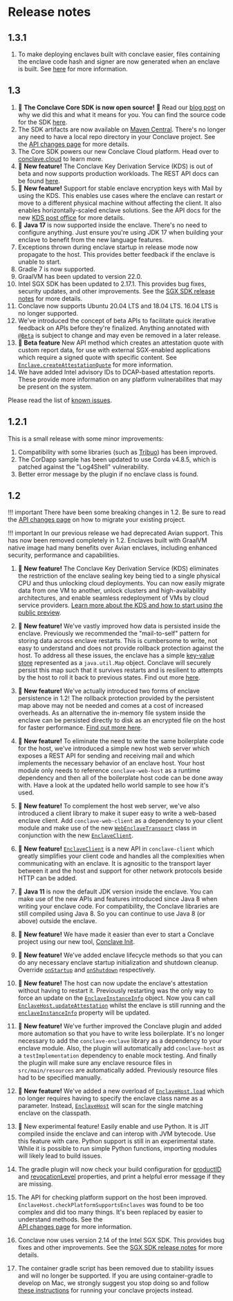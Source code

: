 # Release notes

## 1.3.1
1. To make deploying enclaves built with conclave easier, files containing the enclave code hash and signer are now 
   generated when an enclave is built. See [here](enclave-configuration.md#enclave-build-process) for more information.

## 1.3

1. :tada: **The Conclave Core SDK is now open source!** :tada: Read our
   [blog post](https://www.conclave.net/blog/announcing-conclave-sdk-1-3-and-open-source) on why we did this and what it
   means for you. You can find the source code for the SDK [here](https://github.com/R3Conclave/conclave-core-sdk).
2. The SDK artifacts are now available on [Maven Central](https://search.maven.org/search?q=conclave). There's no
   longer any need to have a local repo directory in your Conclave project. See the
   [API changes page](api-changes.md#maven-central) for more details.
3. The Core SDK powers our new Conclave Cloud platform. Head over to [conclave.cloud](https://conclave.cloud) to learn 
   more.
4. :jigsaw: **New feature!** The Conclave Key Derivation Service (KDS) is out of beta and now supports production
   workloads. The REST API docs can be found [here](kds-rest-api.md).
5. :jigsaw: **New feature!** Support for stable enclave encryption keys with Mail by using the KDS. This enables use 
   cases where the enclave can restart or move to a different physical machine without affecting the client. It also 
   enables horizontally-scaled enclave solutions. See the API docs for the new
   [KDS post office](api/-conclave%20-core/com.r3.conclave.client/-post-office-builder/using-k-d-s.html) for more details.
6. :jigsaw: **Java 17** is now supported inside the enclave. There's no need to configure anything. Just ensure 
   you're using JDK 17 when building your enclave to benefit from the new language features.
7. Exceptions thrown during enclave startup in release mode now propagate to the host. This provides better feedback if
   the enclave is unable to start.
8. Gradle 7 is now supported.
9. GraalVM has been updated to version 22.0.
10. Intel SGX SDK has been updated to 2.17.1. This provides bug fixes, security updates, and other improvements. See the
    [SGX SDK release notes](https://github.com/intel/linux-sgx/releases) for more details.
11. Conclave now supports Ubuntu 20.04 LTS and 18.04 LTS. 16.04 LTS is no longer supported.
12. We've introduced the concept of beta APIs to facilitate quick iterative feedback on APIs before they're finalized. 
    Anything annotated with [`@Beta`](api/-conclave%20-core/com.r3.conclave.common/-beta/index.html) is subject to change 
    and may even be removed in a later release.
13. :jigsaw: **Beta feature** New API method which creates an attestation quote with custom report data, for use with
    external SGX-enabled applications which require a signed quote with specific content. See
    [`Enclave.createAttestationQuote`](api/-conclave%20-core/com.r3.conclave.enclave/-enclave/create-attestation-quote.html)
    for more information.
14. We have added Intel advisory IDs to DCAP-based attestation reports. These provide more information on any 
    platform vulnerabilites that may be present on the system.

Please read the list of [known issues](known-issues.md).

## 1.2.1

This is a small release with some minor improvements:

1. Compatibility with some libraries (such as [Tribuo](https://github.com/oracle/tribuo)) has been improved.
2. The CorDapp sample has been updated to use Corda v4.8.5, which is patched against the "Log4Shell" vulnerability.
3. Better error message by the plugin if no enclave class is found.

## 1.2

!!! important
    There have been some breaking changes in 1.2. Be sure to read the [API changes page](api-changes.md) on how to
    migrate your existing project.

!!! important
    In our previous release we had deprecated Avian support. This has now been removed completely in 1.2. Enclaves built
    with GraalVM native image had many benefits over Avian enclaves, including enhanced security, performance and
    capabilities.

1. :jigsaw: **New feature!** The Conclave Key Derivation Service (KDS) eliminates the restriction of the enclave
   sealing key being tied to a single physical CPU and thus unlocking cloud deployments. You can now easily migrate
   data from one VM to another, unlock clusters and high-availability architectures, and enable seamless
   redeployment of VMs by cloud service providers. [Learn more about the KDS and how to start using the
   public preview](kds-configuration.md).

1. :jigsaw: **New feature!** We've vastly improved how data is persisted inside the enclave. Previously we
   recommended the "mail-to-self" pattern for storing data across enclave restarts. This is cumbersome to write, not
   easy to understand and does not provide rollback protection against the host. To address all these issues, the
   enclave has a simple [key-value store](api/-conclave%20-core/com.r3.conclave.enclave/-enclave/get-persistent-map.html)
   represented as a `java.util.Map` object. Conclave will securely persist this map such that it survives
   restarts and is resilient to attempts by the host to roll it back to previous states. Find out more
   [here](persistence.md#persistent-map).

1. :jigsaw: **New feature!** We've actually introduced two forms of enclave persistence in 1.2! The rollback protection
   provided by the persistent map above may not be needed and comes at a cost of increased overheads. As an alternative
   the in-memory file system inside the enclave can be persisted directly to disk as an encrypted file on the host
   for faster performance. [Find out more here](persistence.md#conclave-filesystems).

1. :jigsaw: **New feature!** To eliminate the need to write the same boilerplate code for the host, we've introduced a
   simple new host web server which exposes a REST API for sending and receiving mail and which implements the
   necessary behavior of an enclave host. Your host module only needs to reference `conclave-web-host` as a
   runtime dependency and then all of the boilerplate host code can be done away with. Have a look at the updated hello
   world sample to see how it's used.

1. :jigsaw: **New feature!** To complement the host web server, we've also introduced a client library to make it
   super easy to write a web-based enclave client. Add `conclave-web-client` as a dependency to your client module
   and make use of the new [`WebEnclaveTransport`](api/-conclave%20-core/com.r3.conclave.client.web/-web-enclave-transport/index.html) class in
   conjunction with the new [`EnclaveClient`](api/-conclave%20-core/com.r3.conclave.client/-enclave-client/index.html).

1. :jigsaw: **New feature!** [`EnclaveClient`](api/-conclave%20-core/com.r3.conclave.client/-enclave-client/index.html) is a
   new API in `conclave-client` which greatly simplifies your client code and handles all the complexities when
   communicating with an enclave. It is agnositic to the transport layer between it and the host and support for
   other network protocols beside HTTP can be added.

1. :jigsaw: **Java 11** is now the default JDK version inside the enclave. You can make use of the new APIs and
   features introduced since Java 8 when writing your enclave code. For compatibility, the Conclave libraries are still
   compiled using Java 8. So you can continue to use Java 8 (or above) outside the enclave.

1. :jigsaw: **New feature!** We have made it easier than ever to start a Conclave project using our new tool,
   [Conclave Init](conclave-init.md).

1. :jigsaw: **New feature!** We've added enclave lifecycle methods so that you can do any necessary enclave startup
   initialization and shutdown cleanup. Override [`onStartup`](api/-conclave%20-core/com.r3.conclave.enclave/-enclave/on-startup.html) and
   [`onShutdown`](api/-conclave%20-core/com.r3.conclave.enclave/-enclave/on-shutdown.html) respectively.

1. :jigsaw: **New feature!** The host can now update the enclave's attestation without having to restart it.
   Previously restarting was the only way to force an update on the [`EnclaveInstanceInfo`](api/-conclave%20-core/com.r3.conclave.common/-enclave-instance-info/index.html)
   object. Now you can call [`EnclaveHost.updateAttestation`](api/-conclave%20-core/com.r3.conclave.host/-enclave-host/update-attestation.html)
   whilst the enclave is still running and the [`enclaveInstanceInfo`](api/-conclave%20-core/com.r3.conclave.host/-enclave-host/get-enclave-instance-info.html)
   property will be updated.

1. :jigsaw: **New feature!** We've further improved the Conclave plugin and added more automation so that
   you have to write less boilerplate. It's no longer necessary to add the `conclave-enclave` library as a
   dependency to your enclave module. Also, the plugin will automatically add `conclave-host` as a
   `testImplementation` dependency to enable mock testing. And finally the plugin will make sure any enclave
   resource files in `src/main/resources` are automatically added. Previously resource files had to be specified
   manually.

1. :jigsaw: **New feature!** We've added a new overload of [`EnclaveHost.load`](api/-conclave%20-core/com.r3.conclave.host/-enclave-host/load.html)
   which no longer requires having to specify the enclave class name as a parameter. Instead,
   [`EnclaveHost`](api/-conclave%20-core/com.r3.conclave.host/-enclave-host/index.html) will scan for the single matching
   enclave on the classpath.

1. :jigsaw: New experimental feature! Easily enable and use Python. It is JIT compiled inside the enclave and can
   interop with JVM bytecode. Use this feature with care. Python support is still in an experimental state. While it
   is possible to run simple Python functions, importing modules will likely lead to build issues.

1. The gradle plugin will now check your build configuration for
   [productID](enclave-configuration.md#conclave-configuration-options) and
   [revocationLevel](enclave-configuration.md#conclave-configuration-options) properties, and print a helpful error
   message if they are missing.

1. The API for checking platform support on the host been improved. `EnclaveHost.checkPlatformSupportsEnclaves` was
   found to be too complex and did too many things. It's been replaced by easier to understand methods. See the  
   [API changes page](api-changes.md) for more information.

1. Conclave now uses version 2.14 of the Intel SGX SDK. This provides bug fixes and other improvements. See the
   [SGX SDK release notes](https://01.org/intel-softwareguard-extensions/downloads/intel-sgx-linux-2.14-release)
   for more details.

1. The container gradle script has been removed due to stability issues and will no longer be supported. If you are
   using container-gradle to develop on Mac, we strongly suggest you stop doing so and follow
   [these instructions](running-hello-world.md) for running your conclave projects instead.
